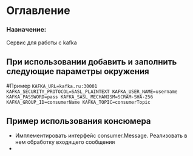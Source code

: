 # Оглавление

### Назначение:

Сервис для работы с kafka

## При использовании добавить и заполнить следующие параметры окружения
#Пример
`KAFKA_URL=kafka.ru:30001
KAFKA_SECURITY_PROTOCOL=SASL_PLAINTEXT
KAFKA_USER_NAME=username
KAFKA_PASSWORD=pass
KAFKA_SASL_MECHANISM=SCRAM-SHA-256
KAFKA_GROUP_ID=consumerName
KAFKA_TOPIC=consumerTopic`

## Пример использования консюмера
* Имплементировать интерфейс consumer.Message. Реализовать в нем обработку входящего сообщения
* 